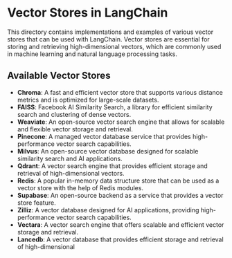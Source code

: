# Vector Stores in LangChain
This directory contains implementations and examples of various vector stores that can be used with LangChain. Vector stores are essential for storing and retrieving high-dimensional vectors, which are commonly used in machine learning and natural language processing tasks.
## Available Vector Stores
- **Chroma**: A fast and efficient vector store that supports various distance metrics and is optimized for large-scale datasets.
- **FAISS**: Facebook AI Similarity Search, a library for efficient similarity search and clustering of dense vectors.
- **Weaviate**: An open-source vector search engine that allows for scalable and flexible vector storage and retrieval.
- **Pinecone**: A managed vector database service that provides high-performance vector search capabilities.
- **Milvus**: An open-source vector database designed for scalable similarity search and AI applications.
- **Qdrant**: A vector search engine that provides efficient storage and retrieval of high-dimensional vectors.
- **Redis**: A popular in-memory data structure store that can be used as a vector store with the help of Redis modules.
- **Supabase**: An open-source backend as a service that provides a vector store feature.
- **Zilliz**: A vector database designed for AI applications, providing high-performance vector search capabilities.
- **Vectara**: A vector search engine that offers scalable and efficient vector storage and retrieval.
- **Lancedb**: A vector database that provides efficient storage and retrieval of high-dimensional